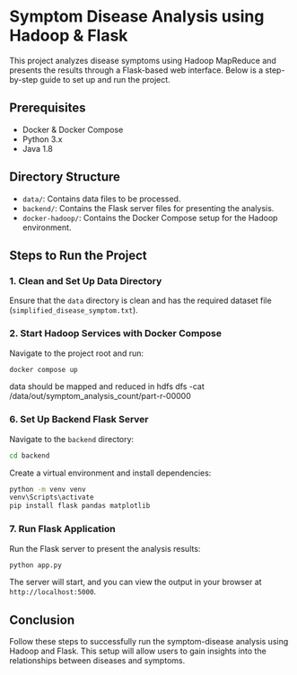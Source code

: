 # Symptom Disease Analysis using Hadoop & Flask

This project analyzes disease symptoms using Hadoop MapReduce and presents the results through a Flask-based web interface. Below is a step-by-step guide to set up and run the project.

## Prerequisites

- Docker & Docker Compose
- Python 3.x
- Java 1.8

## Directory Structure

- `data/`: Contains data files to be processed.
- `backend/`: Contains the Flask server files for presenting the analysis.
- `docker-hadoop/`: Contains the Docker Compose setup for the Hadoop environment.

## Steps to Run the Project

### 1. Clean and Set Up Data Directory

Ensure that the `data` directory is clean and has the required dataset file (`simplified_disease_symptom.txt`).

### 2. Start Hadoop Services with Docker Compose

Navigate to the project root and run:

```sh
docker compose up
```

data should be mapped and reduced in hdfs dfs -cat /data/out/symptom_analysis_count/part-r-00000

### 6. Set Up Backend Flask Server

Navigate to the `backend` directory:

```sh
cd backend
```

Create a virtual environment and install dependencies:

```sh
python -m venv venv
venv\Scripts\activate
pip install flask pandas matplotlib
```

### 7. Run Flask Application

Run the Flask server to present the analysis results:

```sh
python app.py
```

The server will start, and you can view the output in your browser at `http://localhost:5000`.

## Conclusion

Follow these steps to successfully run the symptom-disease analysis using Hadoop and Flask. This setup will allow users to gain insights into the relationships between diseases and symptoms.

